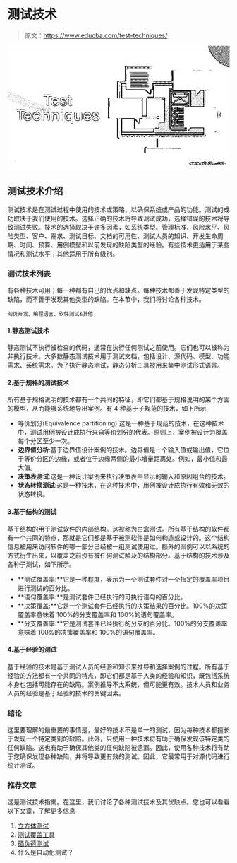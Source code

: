 # 测试技术

> 原文：<https://www.educba.com/test-techniques/>

![Test Techniques](img/6dc8df2691c0932a55e254d4cca3b9dd.png)



## 测试技术介绍

测试技术是在测试过程中使用的技术或策略，以确保系统或产品的功能。测试的成功取决于我们使用的技术。选择正确的技术将导致测试成功，选择错误的技术将导致测试失败。技术的选择取决于许多因素，如系统类型、管理标准、风险水平、风险类型、客户、需求、测试目标、文档的可用性、测试人员的知识、开发生命周期、时间、预算、用例模型和以前发现的缺陷类型的经验。有些技术更适用于某些情况和测试水平；其他适用于所有级别。

### 测试技术列表

有各种技术可用；每一种都有自己的优点和缺点。每种技术都善于发现特定类型的缺陷，而不善于发现其他类型的缺陷。在本节中，我们将讨论各种技术。

<small>网页开发、编程语言、软件测试&其他</small>

#### 1.静态测试技术

静态测试不执行被检查的代码，通常在执行任何测试之前使用。它们也可以被称为非执行技术。大多数静态测试技术用于测试文档，包括设计、源代码、模型、功能需求、系统需求。为了执行静态测试，静态分析工具被用来集中测试形式语言。

#### 2.基于规格的测试技术

所有基于规格说明的技术都有一个共同的特征，即它们都基于规格说明的某个方面的模型，从而能够系统地导出案例。有 4 种基于子规范的技术，如下所示

*   等价划分(Equivalence partitioning):这是一种基于规范的技术，在这种技术中，测试用例被设计成执行来自等价划分的代表。原则上，案例被设计为覆盖每个分区至少一次。
*   **边界值分析**:基于边界值设计案例的技术。边界值是一个输入值或输出值，它位于等价分区的边缘，或者位于边缘两侧的最小增量距离处。例如，最小值和最大值。
*   **决策表测试**:这是一种设计案例来执行决策表中显示的输入和原因组合的技术。
*   **状态转换测试**:这是一种技术，在这种技术中，用例被设计成执行有效和无效的状态转换。

#### 3.基于结构的测试

基于结构的用于测试软件的内部结构。这被称为白盒测试。所有基于结构的软件都有一个共同的特点，那就是它们都是基于被测软件是如何构造或设计的。这个结构信息被用来访问软件的哪一部分已经被一组测试使用过。额外的案例可以以系统的方式衍生出来，以覆盖之前没有被任何测试触及的结构部分。基于结构的技术涉及各种子测试，如下所示。

*   **测试覆盖率:**它是一种程度，表示为一个测试套件对一个指定的覆盖率项目进行测试的百分比。
*   **语句覆盖率:**是测试套件已经执行的可执行语句的百分比。
*   **决策覆盖:**它是一个测试套件已经执行的决策结果的百分比。100%的决策覆盖率意味着 100%的分支覆盖率和 100%的语句覆盖率。
*   **分支覆盖率:**它是测试套件已经执行的分支的百分比。100%的分支覆盖率意味着 100%的决策覆盖率和 100%的语句覆盖率。

#### 4.基于经验的测试

基于经验的技术是基于测试人员的经验和知识来推导和选择案例的过程。所有基于经验的方法都有一个共同的特点，即它们都是基于人类的经验和知识，既包括系统本身也包括可能存在的缺陷。案例推导不太系统，但可能更有效。技术人员和业务人员的经验是基于经验的技术的关键因素。

### 结论

这里要理解的最重要的事情是，最好的技术不是单一的测试，因为每种技术都擅长于发现一个特定类别的缺陷。此外，只使用一种技术将有助于确保发现该特定类的任何缺陷。这也有助于确保其他类的任何缺陷被遗漏。因此，使用各种技术将有助于您确保发现各种缺陷，并将导致更有效的测试。因此，它最常用于对源代码进行统计测试。

### 推荐文章

这是测试技术指南。在这里，我们讨论了各种测试技术及其优缺点。您也可以看看以下文章，了解更多信息–

1.  [立方体测试](https://www.educba.com/cubictest/)
2.  [测试覆盖工具](https://www.educba.com/test-coverage-tools/)
3.  [硒负荷测试](https://www.educba.com/selenium-load-testing/)
4.  什么是自动化测试？





